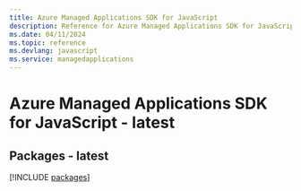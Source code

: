 ```yaml
---
title: Azure Managed Applications SDK for JavaScript
description: Reference for Azure Managed Applications SDK for JavaScript
ms.date: 04/11/2024
ms.topic: reference
ms.devlang: javascript
ms.service: managedapplications
---
```

# Azure Managed Applications SDK for JavaScript - latest
## Packages - latest
[!INCLUDE [packages](managed-applications-index.md)]